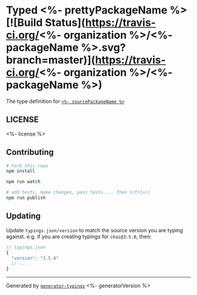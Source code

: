 # Typed <%- prettyPackageName %>  [![Build Status](https://travis-ci.org/<%- organization %>/<%- packageName %>.svg?branch=master)](https://travis-ci.org/<%- organization %>/<%- packageName %>)


The type definition for [`<%- sourcePackageName %>`](<%- sourcePackageUrl %>)

## LICENSE

<%- license %>

## Contributing

```sh
# Fork this repo
npm install

npm run watch

# add tests, make changes, pass tests ... then [ctrl+c]
npm run publish
```

## Updating

Update `typings.json/version` to match the source version you are typing against.
e.g. if you are creating typings for `chai@3.5.0`, then:

```js
// typings.json
{
  "version": "3.5.0"
  // ...
}
```

----

Generated by [`generator-typings`](https://github.com/typings/generator-typings) <%- generatorVersion %>
